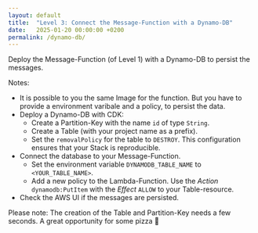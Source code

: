 ```yaml
---
layout: default
title:  "Level 3: Connect the Message-Function with a Dynamo-DB"
date:   2025-01-20 00:00:00 +0200
permalink: /dynamo-db/
---
```


Deploy the Message-Function (of Level 1) with a Dynamo-DB to persist the messages.

Notes:
- It is possible to you the same Image for the function. But you have to provide a environment varibale and a policy, to persist the data.
- Deploy a Dynamo-DB with CDK:
  - Create a Partition-Key with the name `id` of type `String`.
  - Create a Table (with your project name as a prefix).
  - Set the `removalPolicy` for the table to `DESTROY`. This configuration ensures that your Stack is reproducible.
- Connect the database to your Message-Function.
  - Set the environment variable `DYNAMODB_TABLE_NAME` to `<YOUR_TABLE_NAME>`.
  - Add a new policy to the Lambda-Function. Use the <i>Action</i> `dynamodb:PutItem` with the <i>Effect</i> `ALLOW` to your Table-resource.
- Check the AWS UI if the messages are persisted.

Please note: The creation of the Table and Partition-Key needs a few seconds. A great opportunity for some pizza 🍕 
